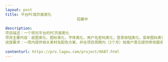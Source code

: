```yaml
---                
layout: post       
title: 平台PC端页面美化
                                招募中
           
description: 
项目描述：一个视讯平台的PC页面美化
项目主要内容：底图美化、图标美化，字体美化，用户名密码美化，登录按钮美化。菜单图标美化，整体系统配色，菜单图标美化。树形菜单LOGO图片美化，人员图标素材。呼叫、录像、轨迹菜单图标素材，工具栏样式设计。地图色块颜色设计，8-10种不同颜色的半透明色块配色方案，标志不同的管理区域。
进度要求：一周内提供相关素材及配色方案，并在项目周期内（2个月）按客户意见提供修改服务。
     
contenturl: https://pro.lagou.com/project/6687.html      
---                 
```

